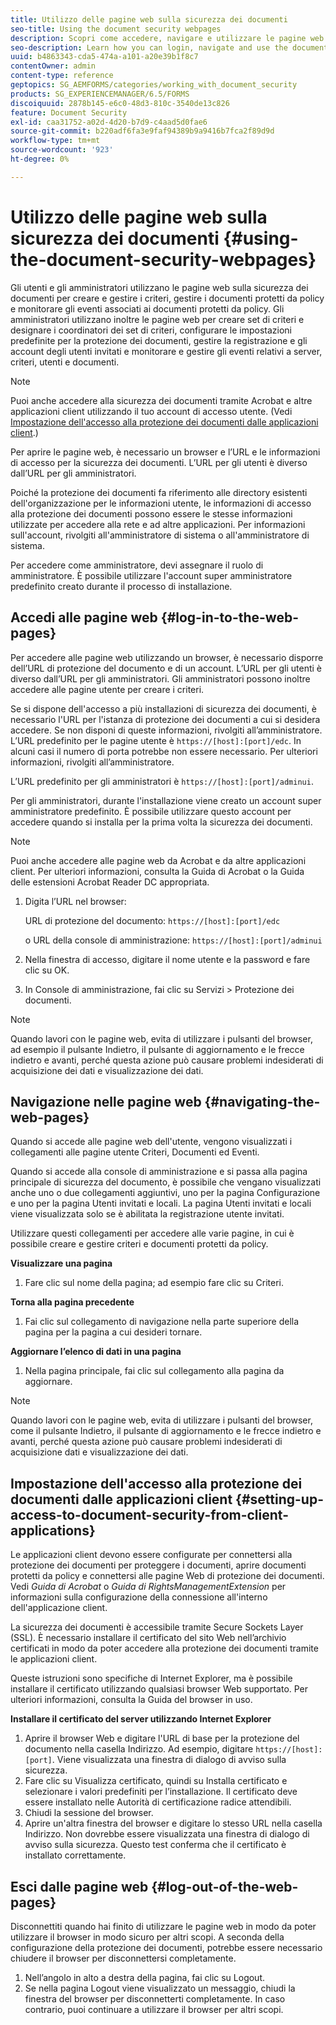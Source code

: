 ```yaml
---
title: Utilizzo delle pagine web sulla sicurezza dei documenti
seo-title: Using the document security webpages
description: Scopri come accedere, navigare e utilizzare le pagine web sulla sicurezza dei documenti.
seo-description: Learn how you can login, navigate and use the document security web pages.
uuid: b4863343-cda5-474a-a101-a20e39b1f8c7
contentOwner: admin
content-type: reference
geptopics: SG_AEMFORMS/categories/working_with_document_security
products: SG_EXPERIENCEMANAGER/6.5/FORMS
discoiquuid: 2878b145-e6c0-48d3-810c-3540de13c826
feature: Document Security
exl-id: caa31752-a02d-4d20-b7d9-c4aad5d0fae6
source-git-commit: b220adf6fa3e9faf94389b9a9416b7fca2f89d9d
workflow-type: tm+mt
source-wordcount: '923'
ht-degree: 0%

---
```


# Utilizzo delle pagine web sulla sicurezza dei documenti {#using-the-document-security-webpages}

Gli utenti e gli amministratori utilizzano le pagine web sulla sicurezza dei documenti per creare e gestire i criteri, gestire i documenti protetti da policy e monitorare gli eventi associati ai documenti protetti da policy. Gli amministratori utilizzano inoltre le pagine web per creare set di criteri e designare i coordinatori dei set di criteri, configurare le impostazioni predefinite per la protezione dei documenti, gestire la registrazione e gli account degli utenti invitati e monitorare e gestire gli eventi relativi a server, criteri, utenti e documenti.

>[!NOTE]
>
>Puoi anche accedere alla sicurezza dei documenti tramite Acrobat e altre applicazioni client utilizzando il tuo account di accesso utente. (Vedi [Impostazione dell&#39;accesso alla protezione dei documenti dalle applicazioni client](using-document-security-web-pages.md#setting-up-access-to-document-security-from-client-applications).)

Per aprire le pagine web, è necessario un browser e l’URL e le informazioni di accesso per la sicurezza dei documenti. L’URL per gli utenti è diverso dall’URL per gli amministratori.

Poiché la protezione dei documenti fa riferimento alle directory esistenti dell&#39;organizzazione per le informazioni utente, le informazioni di accesso alla protezione dei documenti possono essere le stesse informazioni utilizzate per accedere alla rete e ad altre applicazioni. Per informazioni sull&#39;account, rivolgiti all&#39;amministratore di sistema o all&#39;amministratore di sistema.

Per accedere come amministratore, devi assegnare il ruolo di amministratore. È possibile utilizzare l&#39;account super amministratore predefinito creato durante il processo di installazione.

## Accedi alle pagine web {#log-in-to-the-web-pages}

Per accedere alle pagine web utilizzando un browser, è necessario disporre dell’URL di protezione del documento e di un account. L’URL per gli utenti è diverso dall’URL per gli amministratori. Gli amministratori possono inoltre accedere alle pagine utente per creare i criteri.

Se si dispone dell&#39;accesso a più installazioni di sicurezza dei documenti, è necessario l&#39;URL per l&#39;istanza di protezione dei documenti a cui si desidera accedere. Se non disponi di queste informazioni, rivolgiti all’amministratore. L’URL predefinito per le pagine utente è `https://[host]:[port]/edc`. In alcuni casi il numero di porta potrebbe non essere necessario. Per ulteriori informazioni, rivolgiti all’amministratore.

L’URL predefinito per gli amministratori è `https://[host]:[port]/adminui`.

Per gli amministratori, durante l&#39;installazione viene creato un account super amministratore predefinito. È possibile utilizzare questo account per accedere quando si installa per la prima volta la sicurezza dei documenti.

>[!NOTE]
>
>Puoi anche accedere alle pagine web da Acrobat e da altre applicazioni client. Per ulteriori informazioni, consulta la Guida di Acrobat o la Guida delle estensioni Acrobat Reader DC appropriata.

1. Digita l’URL nel browser:

   URL di protezione del documento: `https://[host]:[port]/edc`

   o URL della console di amministrazione: `https://[host]:[port]/adminui`

1. Nella finestra di accesso, digitare il nome utente e la password e fare clic su OK.
1. In Console di amministrazione, fai clic su Servizi > Protezione dei documenti.

>[!NOTE]
>
>Quando lavori con le pagine web, evita di utilizzare i pulsanti del browser, ad esempio il pulsante Indietro, il pulsante di aggiornamento e le frecce indietro e avanti, perché questa azione può causare problemi indesiderati di acquisizione dei dati e visualizzazione dei dati.

## Navigazione nelle pagine web {#navigating-the-web-pages}

Quando si accede alle pagine web dell&#39;utente, vengono visualizzati i collegamenti alle pagine utente Criteri, Documenti ed Eventi.

Quando si accede alla console di amministrazione e si passa alla pagina principale di sicurezza del documento, è possibile che vengano visualizzati anche uno o due collegamenti aggiuntivi, uno per la pagina Configurazione e uno per la pagina Utenti invitati e locali. La pagina Utenti invitati e locali viene visualizzata solo se è abilitata la registrazione utente invitati.

Utilizzare questi collegamenti per accedere alle varie pagine, in cui è possibile creare e gestire criteri e documenti protetti da policy.

**Visualizzare una pagina**

1. Fare clic sul nome della pagina; ad esempio fare clic su Criteri.

**Torna alla pagina precedente**

1. Fai clic sul collegamento di navigazione nella parte superiore della pagina per la pagina a cui desideri tornare.

**Aggiornare l’elenco di dati in una pagina**

1. Nella pagina principale, fai clic sul collegamento alla pagina da aggiornare.

>[!NOTE]
>
>Quando lavori con le pagine web, evita di utilizzare i pulsanti del browser, come il pulsante Indietro, il pulsante di aggiornamento e le frecce indietro e avanti, perché questa azione può causare problemi indesiderati di acquisizione dati e visualizzazione dei dati.

## Impostazione dell&#39;accesso alla protezione dei documenti dalle applicazioni client {#setting-up-access-to-document-security-from-client-applications}

Le applicazioni client devono essere configurate per connettersi alla protezione dei documenti per proteggere i documenti, aprire documenti protetti da policy e connettersi alle pagine Web di protezione dei documenti. Vedi *Guida di Acrobat* o *Guida di RightsManagementExtension* per informazioni sulla configurazione della connessione all&#39;interno dell&#39;applicazione client.

La sicurezza dei documenti è accessibile tramite Secure Sockets Layer (SSL). È necessario installare il certificato del sito Web nell’archivio certificati in modo da poter accedere alla protezione dei documenti tramite le applicazioni client.

<!-- Fix broken link See Configuring SSL for information on SSL.-->

Queste istruzioni sono specifiche di Internet Explorer, ma è possibile installare il certificato utilizzando qualsiasi browser Web supportato. Per ulteriori informazioni, consulta la Guida del browser in uso.

**Installare il certificato del server utilizzando Internet Explorer**

1. Aprire il browser Web e digitare l&#39;URL di base per la protezione del documento nella casella Indirizzo. Ad esempio, digitare `https://[host]:[port]`. Viene visualizzata una finestra di dialogo di avviso sulla sicurezza.
1. Fare clic su Visualizza certificato, quindi su Installa certificato e selezionare i valori predefiniti per l’installazione. Il certificato deve essere installato nelle Autorità di certificazione radice attendibili.
1. Chiudi la sessione del browser.
1. Aprire un&#39;altra finestra del browser e digitare lo stesso URL nella casella Indirizzo. Non dovrebbe essere visualizzata una finestra di dialogo di avviso sulla sicurezza. Questo test conferma che il certificato è installato correttamente.

## Esci dalle pagine web {#log-out-of-the-web-pages}

Disconnettiti quando hai finito di utilizzare le pagine web in modo da poter utilizzare il browser in modo sicuro per altri scopi. A seconda della configurazione della protezione dei documenti, potrebbe essere necessario chiudere il browser per disconnettersi completamente.

1. Nell’angolo in alto a destra della pagina, fai clic su Logout.
1. Se nella pagina Logout viene visualizzato un messaggio, chiudi la finestra del browser per disconnetterti completamente. In caso contrario, puoi continuare a utilizzare il browser per altri scopi.
